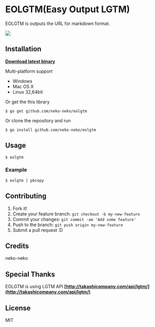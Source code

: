 # EOLGTM(Easy Output LGTM)
EOLGTM is outputs the URL for markdown format.

![](https://cloud.githubusercontent.com/assets/6947393/14224109/7f693a54-f8cb-11e5-9940-60e6f7a5795c.gif)
## Installation
**[Download latest binary](https://github.com/neko-neko/eolgtm/releases/latest)**

Multi-platform support
- Windows
- Mac OS X
- Linux 32,64bit

Or get the this library
```
$ go get github.com/neko-neko/eolgtm
```
Or clone the repository and run
```
$ go install github.com/neko-neko/eolgtm
```

## Usage
```
$ eolgtm
```
### Example
```
$ eolgtm | pbcopy
```

## Contributing
1. Fork it!
2. Create your feature branch: `git checkout -b my-new-feature`
3. Commit your changes: `git commit -am 'Add some feature'`
4. Push to the branch: `git push origin my-new-feature`
5. Submit a pull request :D

## Credits
neko-neko

## Special Thanks
EOLGTM is using LGTM API
**[http://takashicompany.com/api/lgtm/](http://takashicompany.com/api/lgtm/)**

## License
MIT
